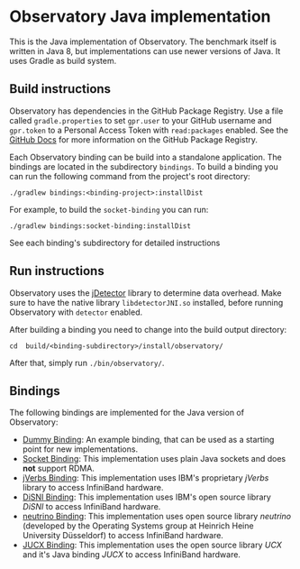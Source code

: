 # Observatory Java implementation

This is the Java implementation of Observatory. The benchmark itself is written in Java 8, but implementations can use newer versions of Java. It uses Gradle as build system.

## Build instructions

Observatory has dependencies in the GitHub Package Registry. Use a file called `gradle.properties` to set `gpr.user` to your GitHub username and `gpr.token` to a Personal Access Token with `read:packages` enabled. See the [GitHub Docs](https://docs.github.com/en/packages/working-with-a-github-packages-registry/working-with-the-gradle-registry) for more information on the GitHub Package Registry.

Each Observatory binding can be build into a standalone application. The bindings are located in the subdirectory `bindings`. To build a binding you can run the following command from the project's root directory:

```
./gradlew bindings:<binding-project>:installDist
```

For example, to build the `socket-binding` you can run:

```
./gradlew bindings:socket-binding:installDist
```

See each binding's subdirectory for detailed instructions

## Run instructions

Observatory uses the [jDetector](https://github.com/hhu-bsinfo/jdetector) library to determine data overhead. Make sure to have the native library `libdetectorJNI.so` installed, before running Observatory with `detector` enabled.

After building a binding you need to change into the build output directory:

```
cd  build/<binding-subdirectory>/install/observatory/
```

After that, simply run `./bin/observatory/`.

## Bindings

The following bindings are implemented for the Java version of Observatory:
 - [Dummy Binding](https://github.com/hhu-bsinfo/observatory/tree/development/java/bindings/dummy-binding): An example binding, that can be used as a starting point for new implementations.
 - [Socket Binding](https://github.com/hhu-bsinfo/observatory/tree/development/java/bindings/socket-binding): This implementation uses plain Java sockets and does **not** support RDMA.
 - [jVerbs Binding](https://github.com/hhu-bsinfo/observatory/tree/development/java/bindings/jverbs-binding): This implementation uses IBM's proprietary *jVerbs* library to access InfiniBand hardware.
 - [DiSNI Binding](https://github.com/hhu-bsinfo/observatory/tree/development/java/bindings/disni-binding): This implementation uses IBM's open source library *DiSNI* to access InfiniBand hardware.
 - [neutrino Binding](https://github.com/hhu-bsinfo/observatory/tree/development/java/bindings/neutrino-binding): This implementation uses open source library *neutrino* (developed by the Operating Systems group at Heinrich Heine University Düsseldorf) to access InfiniBand hardware.
 - [JUCX Binding](https://github.com/hhu-bsinfo/observatory/tree/development/java/bindings/jucx-binding): This implementation uses the open source library *UCX* and it's Java binding *JUCX* to access InfiniBand hardware.